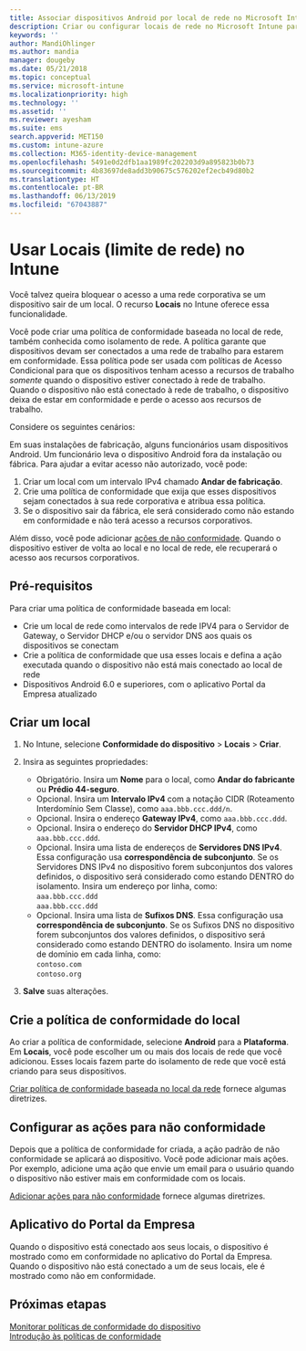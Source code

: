 ```yaml
---
title: Associar dispositivos Android por local de rede no Microsoft Intune – Azure | Microsoft Docs
description: Criar ou configurar locais de rede no Microsoft Intune para dispositivos Android. Você pode marcar dispositivos como não compatíveis com base no local de rede do dispositivo. Se o dispositivo ficar fora do local de rede, você poderá bloquear o acesso aos recursos da empresa.
keywords: ''
author: MandiOhlinger
ms.author: mandia
manager: dougeby
ms.date: 05/21/2018
ms.topic: conceptual
ms.service: microsoft-intune
ms.localizationpriority: high
ms.technology: ''
ms.assetid: ''
ms.reviewer: ayesham
ms.suite: ems
search.appverid: MET150
ms.custom: intune-azure
ms.collection: M365-identity-device-management
ms.openlocfilehash: 5491e0d2dfb1aa1989fc202203d9a895823b0b73
ms.sourcegitcommit: 4b83697de8add3b90675c576202ef2ecb49d80b2
ms.translationtype: HT
ms.contentlocale: pt-BR
ms.lasthandoff: 06/13/2019
ms.locfileid: "67043887"
---
```

# <a name="use-locations-network-fence-in-intune"></a>Usar Locais (limite de rede) no Intune

Você talvez queira bloquear o acesso a uma rede corporativa se um dispositivo sair de um local. O recurso **Locais** no Intune oferece essa funcionalidade. 

Você pode criar uma política de conformidade baseada no local de rede, também conhecida como isolamento de rede. A política garante que dispositivos devam ser conectados a uma rede de trabalho para estarem em conformidade. Essa política pode ser usada com políticas de Acesso Condicional para que os dispositivos tenham acesso a recursos de trabalho *somente* quando o dispositivo estiver conectado à rede de trabalho. Quando o dispositivo não está conectado à rede de trabalho, o dispositivo deixa de estar em conformidade e perde o acesso aos recursos de trabalho.

Considere os seguintes cenários:

Em suas instalações de fabricação, alguns funcionários usam dispositivos Android. Um funcionário leva o dispositivo Android fora da instalação ou fábrica. Para ajudar a evitar acesso não autorizado, você pode:

1. Criar um local com um intervalo IPv4 chamado **Andar de fabricação**.
2. Crie uma política de conformidade que exija que esses dispositivos sejam conectados à sua rede corporativa e atribua essa política.
3. Se o dispositivo sair da fábrica, ele será considerado como não estando em conformidade e não terá acesso a recursos corporativos.

Além disso, você pode adicionar [ações de não conformidade](#configure-the-actions-for-noncompliance). Quando o dispositivo estiver de volta ao local e no local de rede, ele recuperará o acesso aos recursos corporativos.

## <a name="prerequisites"></a>Pré-requisitos

Para criar uma política de conformidade baseada em local:

- Crie um local de rede como intervalos de rede IPV4 para o Servidor de Gateway, o Servidor DHCP e/ou o servidor DNS aos quais os dispositivos se conectam
- Crie a política de conformidade que usa esses locais e defina a ação executada quando o dispositivo não está mais conectado ao local de rede
- Dispositivos Android 6.0 e superiores, com o aplicativo Portal da Empresa atualizado

## <a name="create-a-location"></a>Criar um local

1. No Intune, selecione **Conformidade do dispositivo** > **Locais** > **Criar**.

2. Insira as seguintes propriedades:  

   - Obrigatório. Insira um **Nome** para o local, como **Andar do fabricante** ou **Prédio 44-seguro**.
   - Opcional. Insira um **Intervalo IPv4** com a notação CIDR (Roteamento Interdomínio Sem Classe), como `aaa.bbb.ccc.ddd/n`.
   - Opcional. Insira o endereço **Gateway IPv4**, como `aaa.bbb.ccc.ddd`.
   - Opcional. Insira o endereço do **Servidor DHCP IPv4**, como `aaa.bbb.ccc.ddd`.
   - Opcional. Insira uma lista de endereços de **Servidores DNS IPv4**. Essa configuração usa **correspondência de subconjunto**. Se os Servidores DNS IPv4 no dispositivo forem subconjuntos dos valores definidos, o dispositivo será considerado como estando DENTRO do isolamento. Insira um endereço por linha, como:  
     `aaa.bbb.ccc.ddd`  
     `aaa.bbb.ccc.ddd`
   - Opcional. Insira uma lista de **Sufixos DNS**. Essa configuração usa **correspondência de subconjunto**. Se os Sufixos DNS no dispositivo forem subconjuntos dos valores definidos, o dispositivo será considerado como estando DENTRO do isolamento. Insira um nome de domínio em cada linha, como:  
     `contoso.com`  
     `contoso.org`

3. **Salve** suas alterações.

## <a name="create-the-location-compliance-policy"></a>Crie a política de conformidade do local

Ao criar a política de conformidade, selecione **Android** para a **Plataforma**. Em **Locais**, você pode escolher um ou mais dos locais de rede que você adicionou. Esses locais fazem parte do isolamento de rede que você está criando para seus dispositivos.

[Criar política de conformidade baseada no local da rede](compliance-policy-create-android.md#locations) fornece algumas diretrizes.

## <a name="configure-the-actions-for-noncompliance"></a>Configurar as ações para não conformidade

Depois que a política de conformidade for criada, a ação padrão de não conformidade se aplicará ao dispositivo. Você pode adicionar mais ações. Por exemplo, adicione uma ação que envie um email para o usuário quando o dispositivo não estiver mais em conformidade com os locais.

[Adicionar ações para não conformidade](actions-for-noncompliance.md) fornece algumas diretrizes.

## <a name="company-portal-app"></a>Aplicativo do Portal da Empresa

Quando o dispositivo está conectado aos seus locais, o dispositivo é mostrado como em conformidade no aplicativo do Portal da Empresa. Quando o dispositivo não está conectado a um de seus locais, ele é mostrado como não em conformidade.

## <a name="next-steps"></a>Próximas etapas
[Monitorar políticas de conformidade do dispositivo](compliance-policy-monitor.md)  
[Introdução às políticas de conformidade](device-compliance-get-started.md)
